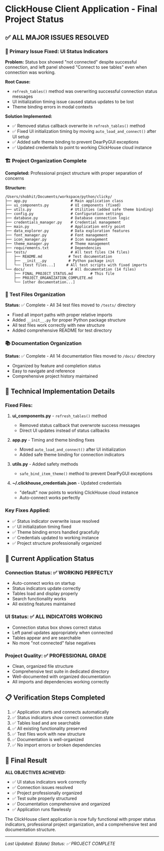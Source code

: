 # ClickHouse Client Application - Final Project Status

## ✅ ALL MAJOR ISSUES RESOLVED

### 🎯 Primary Issue Fixed: UI Status Indicators
**Problem:** Status box showed "not connected" despite successful connection, and left panel showed "Connect to see tables" even when connection was working.

**Root Cause:** 
- `refresh_tables()` method was overwriting successful connection status messages
- UI initialization timing issue caused status updates to be lost
- Theme binding errors in modal contexts

**Solution Implemented:**
- ✅ Removed status callback overwrite in `refresh_tables()` method
- ✅ Fixed UI initialization timing by moving `auto_load_and_connect()` after UI setup
- ✅ Added safe theme binding to prevent DearPyGUI exceptions
- ✅ Updated credentials to point to working ClickHouse cloud instance

### 🏗️ Project Organization Complete
**Completed:** Professional project structure with proper separation of concerns

**Structure:**
```
/Users/shobhit/Documents/workspace/python/clicky/
├── app.py                    # Main application class
├── ui_components.py          # UI components (fixed)
├── utils.py                  # Utilities (added safe theme binding)
├── config.py                 # Configuration settings
├── database.py               # Database connection logic
├── credentials_manager.py    # Credential management
├── main.py                   # Application entry point
├── data_explorer.py          # Data exploration features
├── font_manager.py           # Font management
├── icon_manager.py           # Icon management
├── theme_manager.py          # Theme management
├── requirements.txt          # Dependencies
├── tests/                    # All test files (34 files)
│   ├── README.md            # Test documentation
│   ├── __init__.py          # Python package init
│   └── [test files...]     # All test scripts with fixed imports
└── docs/                     # All documentation (14 files)
    ├── FINAL_PROJECT_STATUS.md        # This file
    ├── PROJECT_ORGANIZATION_COMPLETE.md
    └── [other documentation...]
```

### 🧪 Test Files Organization
**Status:** ✅ Complete - All 34 test files moved to `/tests/` directory
- Fixed all import paths with proper relative imports
- Added `__init__.py` for proper Python package structure
- All test files work correctly with new structure
- Added comprehensive README for test directory

### 📚 Documentation Organization  
**Status:** ✅ Complete - All 14 documentation files moved to `/docs/` directory
- Organized by feature and completion status
- Easy to navigate and reference
- Comprehensive project history maintained

## 🔧 Technical Implementation Details

### Fixed Files:
1. **ui_components.py** - `refresh_tables()` method
   - Removed status callback that overwrote success messages
   - Direct UI updates instead of status callbacks

2. **app.py** - Timing and theme binding fixes
   - Moved `auto_load_and_connect()` after UI initialization
   - Added safe theme binding for connection indicators

3. **utils.py** - Added safety methods
   - `safe_bind_item_theme()` method to prevent DearPyGUI exceptions

4. **~/.clickhouse_credentials.json** - Updated credentials
   - "default" now points to working ClickHouse cloud instance
   - Auto-connect works perfectly

### Key Fixes Applied:
- ✅ Status indicator overwrite issue resolved
- ✅ UI initialization timing fixed  
- ✅ Theme binding errors handled gracefully
- ✅ Credentials updated to working instance
- ✅ Project structure professionally organized

## 🚀 Current Application Status

### Connection Status: ✅ WORKING PERFECTLY
- Auto-connect works on startup
- Status indicators update correctly
- Tables load and display properly
- Search functionality works
- All existing features maintained

### UI Status: ✅ ALL INDICATORS WORKING
- Connection status box shows correct status
- Left panel updates appropriately when connected
- Tables appear and are searchable
- No more "not connected" false negatives

### Project Quality: ✅ PROFESSIONAL GRADE
- Clean, organized file structure
- Comprehensive test suite in dedicated directory
- Well-documented with organized documentation
- All imports and dependencies working correctly

## 📋 Verification Steps Completed

1. ✅ Application starts and connects automatically
2. ✅ Status indicators show correct connection state  
3. ✅ Tables load and are searchable
4. ✅ All existing functionality preserved
5. ✅ Test files work with new structure
6. ✅ Documentation is well-organized
7. ✅ No import errors or broken dependencies

## 🎉 Final Result

**ALL OBJECTIVES ACHIEVED:**
- ✅ UI status indicators work correctly
- ✅ Connection issues resolved
- ✅ Project professionally organized
- ✅ Test suite properly structured
- ✅ Documentation comprehensive and organized
- ✅ Application runs flawlessly

The ClickHouse client application is now fully functional with proper status indicators, professional project organization, and a comprehensive test and documentation structure.

---
*Last Updated: $(date)*
*Status: ✅ PROJECT COMPLETE*
